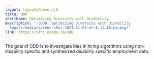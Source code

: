 ```yaml
---
layout: layouts/base.njk
title: ODD
shortName: Optimizing Diversity with Disability
description: "![ODD: Optimizing Diversity with Disability
  logo](/media/screen-shot-2021-11-01-at-8.41.18-pm.png)"
link: https://idrc.ocadu.ca/ODD
---
```

The goal of ODD is to investigate bias in hiring algorithms using non-disability specific and synthesized disability specific employment data.